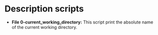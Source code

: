 # Description scripts

*  **File 0-current_working_directory:**
This script print the absolute name of the current working directory.
